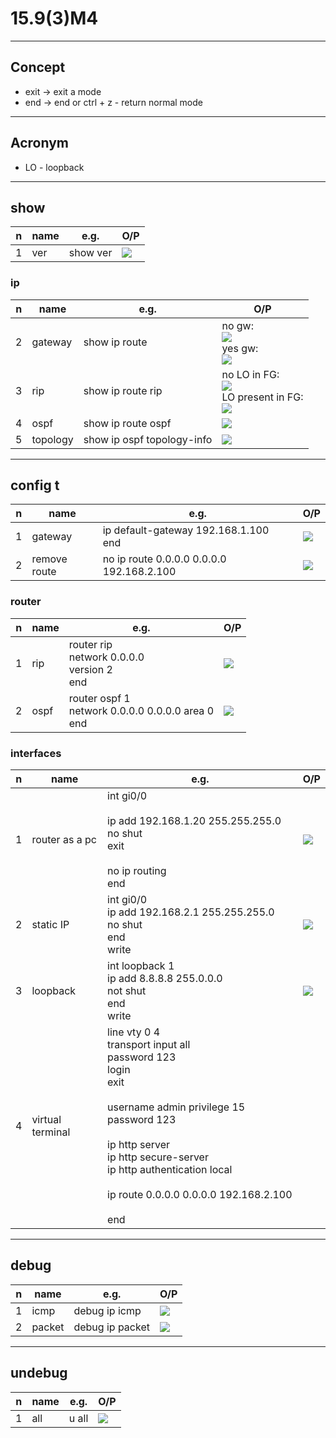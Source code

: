 # 15.9(3)M4

---

## Concept
* exit -> exit a mode
* end -> end or ctrl + z - return normal mode

---

## Acronym
* LO - loopback

---

## show
|n|name|e.g.|O/P|
|-|----|----|---|
|1|ver |show ver|[<img src="https://i.imgur.com/AcsyDSC.png">](https://i.imgur.com/AcsyDSC.png)|

### ip
|n|name|e.g.|O/P|
|-|----|----|---|
|2|gateway|show ip route|no gw: <br/> [<img src="https://i.imgur.com/mViKgDt.png">](https://i.imgur.com/mViKgDt.png)<br/> yes gw: <br/> [<img src="https://i.imgur.com/ZVxHLxG.png">](https://i.imgur.com/ZVxHLxG.png)|
|3|rip|show ip route rip| no LO in FG: <br/> [<img src="https://i.imgur.com/FzIah7T.png">](https://i.imgur.com/FzIah7T.png) <br/> LO present in FG: <br/> [<img src="https://i.imgur.com/CGuemyR.png">](https://i.imgur.com/CGuemyR.png) |
|4|ospf|show ip route ospf |[<img src="https://i.imgur.com/n4GeFX4.png">](https://i.imgur.com/n4GeFX4.png)|
|5|topology|show ip ospf topology-info |[<img src="https://i.imgur.com/OEOT39Q.png">](https://i.imgur.com/OEOT39Q.png)|

---

## config t
|n|name|e.g.|O/P|
|-|----|----|---|
|1|gateway|ip default-gateway 192.168.1.100 <br/> end | [<img src="https://i.imgur.com/porZHvc.png">](https://i.imgur.com/porZHvc.png) |
|2|remove route|no ip route 0.0.0.0 0.0.0.0 192.168.2.100|[<img src="https://i.imgur.com/wEGjGNX.png">](https://i.imgur.com/wEGjGNX.png)|

### router
|n|name|e.g.|O/P|
|-|----|----|---|
|1|rip|router rip<br/> network 0.0.0.0 <br/> version 2 <br/> end|[<img src="https://i.imgur.com/wkEbNkg.png">](https://i.imgur.com/wkEbNkg.png)|
|2|ospf|router ospf 1 <br/> network 0.0.0.0 0.0.0.0 area 0 <br/> end |[<img src="https://i.imgur.com/xWWV5YK.png">](https://i.imgur.com/xWWV5YK.png)|

### interfaces
|n|name|e.g.|O/P|
|-|----|----|---|
|1|router as a pc|int gi0/0 <br/><br/> ip add 192.168.1.20 255.255.255.0 <br/> no shut <br/> exit <br/><br/> no ip routing <br/> end |[<img src="https://i.imgur.com/FXjSP7l.png">](https://i.imgur.com/FXjSP7l.png)|
|2|static IP|int gi0/0<br/>ip add 192.168.2.1 255.255.255.0 <br/> no shut <br/> end <br/> write|[<img src="https://i.imgur.com/tWHnDRa.png">](https://i.imgur.com/tWHnDRa.png)|
|3|loopback|int loopback 1 <br/> ip add 8.8.8.8 255.0.0.0 <br/> not shut <br/> end <br/> write|[<img src="https://i.imgur.com/CgR3rkB.png">](https://i.imgur.com/CgR3rkB.png)|
|4|virtual terminal|line vty 0 4 <br/> transport input all <br/> password 123 <br/> login <br/>exit<br/><br/> username admin privilege 15 password 123 <br/><br/> ip http server <br/> ip http secure-server <br/> ip http authentication local <br/><br/> ip route 0.0.0.0 0.0.0.0 192.168.2.100 <br/><br/> end ||

---

## debug
|n|name|e.g.|O/P|
|-|----|----|---|
|1|icmp|debug ip icmp|[<img src="https://i.imgur.com/iEspnV1.png">](https://i.imgur.com/iEspnV1.png)|
|2|packet|debug ip packet|[<img src="https://i.imgur.com/6h0iMXZ.png">](https://i.imgur.com/6h0iMXZ.png)|

---

## undebug
|n|name|e.g.|O/P|
|-|----|----|---|
|1|all |u all|[<img src="https://i.imgur.com/oiMU0Ep.png">](https://i.imgur.com/oiMU0Ep.png)|
